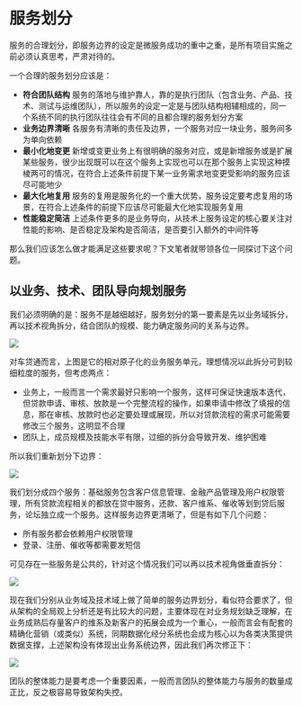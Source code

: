 # 服务划分

服务的合理划分，即服务边界的设定是微服务成功的重中之重，是所有项目实施之前必须认真思考，严肃对待的。

一个合理的服务划分应该是：

* **符合团队结构** 服务的落地与维护靠人，靠的是执行团队（包含业务、产品、技术、测试与运维团队），所以服务的设定一定是与团队结构相辅相成的，同一个系统不同的执行团队往往会有不同的且都合理的服务划分方案
* **业务边界清晰** 各服务有清晰的责任及边界，一个服务对应一块业务，服务间多为单向依赖
* **最小化地变更** 新增或变更业务上有很明确的服务对应，或是新增服务或是扩展某些服务，很少出现既可以在这个服务上实现也可以在那个服务上实现这种摸棱两可的情况，在符合上述条件前提下某一业务需求地变更受影响的服务应该尽可能地少
* **最大化地复用** 服务的复用是服务化的一个重大优势，服务设定要考虑复用的场景，在符合上述条件的前提下应该尽可能最大化地实现服务复用
* **性能稳定简洁** 上述条件更多的是业务导向，从技术上服务设定的核心要关注对性能的影响、是否稳定及架构是否简洁，是否要引入额外的中间件等

那么我们应该怎么做才能满足这些要求呢？下文笔者就带领各位一同探讨下这个问题。

## 以业务、技术、团队导向规划服务

我们必须明确的是：服务不是越细越好，服务划分的第一要素是先以业务域拆分，再以技术视角拆分，结合团队的规模、能力确定服务间的关系与边界。

![](https://raw.githubusercontent.com/gudaoxuri/Microservices-Architecture/master/resources/images/ms-services-division1.png?sanitize=true)

对车贷通而言，上图是它的相对原子化的业务服务单元，理想情况以此拆分可到较细粒度的服务，但考虑两点：

* 业务上，一般而言一个需求最好只影响一个服务，这样可保证快速版本迭代，但贷款申请、审核、放款是一个完整流程的操作，如果申请中修改了填报的信息，那在审核、放款时也必定要处理或展现，所以对贷款流程的需求可能需要修改三个服务，这明显不合理
* 团队上，成员规模及技能水平有限，过细的拆分会导致开发、维护困难

所以我们重新划分下边界：

![](https://raw.githubusercontent.com/gudaoxuri/Microservices-Architecture/master/resources/images/ms-services-division2.png?sanitize=true)

我们划分成四个服务：基础服务包含客户信息管理、金融产品管理及用户权限管理，所有贷款流程相关的都放在贷中服务，还款、客户维系、催收等划到贷后服务，论坛独立成一个服务。这样服务边界更清晰了，但是有如下几个问题：

* 所有服务都会依赖用户权限管理
* 登录、注册、催收等都需要发短信

可见存在一些服务是公共的，针对这个情况我们可以再以技术视角做垂直拆分：

![](https://raw.githubusercontent.com/gudaoxuri/Microservices-Architecture/master/resources/images/ms-services-division3.png?sanitize=true)

现在我们分别从业务域及技术域上做了简单的服务边界划分，看似符合要求了，但从架构的全局观上分析还是有比较大的问题，主要体现在对业务规划缺乏理解，在业务成熟后存量客户的维系及新客户的拓展会成为一个重心，一般而言会有配套的精确化营销（或类似）系统，同期数据化经分系统也会成为核心以为各类决策提供数据支撑，上述架构没有体现出业务系统边界，因此我们再次修正下：

![](https://raw.githubusercontent.com/gudaoxuri/Microservices-Architecture/master/resources/images/ms-services-division4.png?sanitize=true)

团队的整体能力是要考虑一个重要因素，一般而言团队的整体能力与服务的数量成正比，反之极容易导致架构失控。







